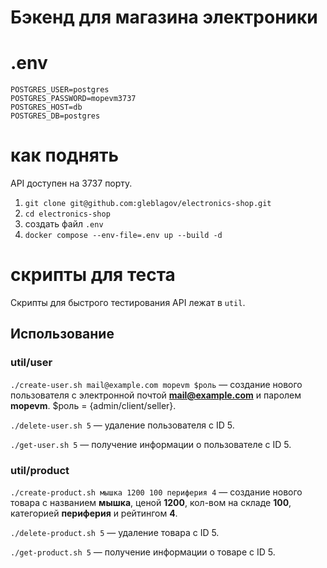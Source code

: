 # Бэкенд для магазина электроники

# .env
```
POSTGRES_USER=postgres
POSTGRES_PASSWORD=mopevm3737
POSTGRES_HOST=db
POSTGRES_DB=postgres
```

# как поднять

API доступен на 3737 порту.

1. `git clone git@github.com:gleblagov/electronics-shop.git`
2. `cd electronics-shop`
3. создать файл `.env`
4. `docker compose --env-file=.env up --build -d`

# скрипты для теста

Скрипты для быстрого тестирования API лежат в `util`. 

## Использование

### util/user

`./create-user.sh mail@example.com mopevm $роль` — создание нового пользователя с электронной почтой **mail@example.com** и паролем **mopevm**. $роль = {admin/client/seller}.

`./delete-user.sh 5` — удаление пользователя с ID 5.

`./get-user.sh 5` — получение информации о пользователе с ID 5.

### util/product

`./create-product.sh мышка 1200 100 периферия 4` — создание нового товара с названием **мышка**, ценой **1200**, кол-вом на складе **100**, категорией **периферия** и рейтингом **4**.

`./delete-product.sh 5` — удаление товара с ID 5.

`./get-product.sh 5` — получение информации о товаре с ID 5.
